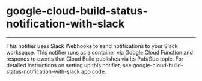 # google-cloud-build-status-notification-with-slack

---
This notifier uses Slack Webhooks to send notifications to your Slack workspace.
This notifier runs as a container via Google Cloud Function and responds to events that Cloud Build publishes via its Pub/Sub topic.
For detailed instructions on setting up this notifier, see google-cloud-build-status-notification-with-slack app code.